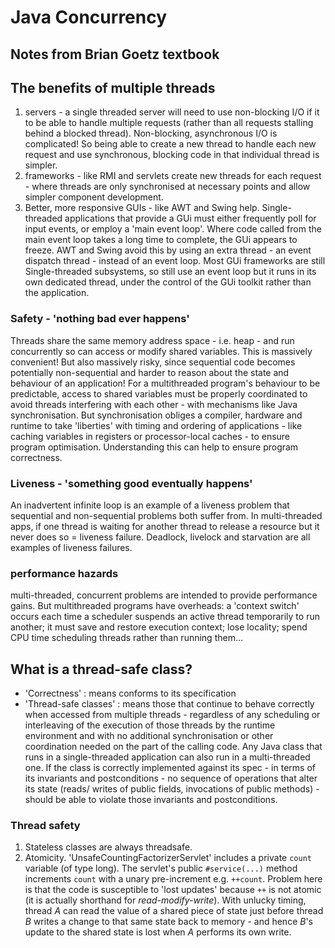 # Java Concurrency
## Notes from Brian Goetz textbook
## The benefits of multiple threads
1. servers - a single threaded server will need to use non-blocking I/O if it to be able to handle multiple requests (rather than all requests stalling behind a blocked thread). Non-blocking, asynchronous I/O is complicated! So being able to create a new thread to handle each new request and use synchronous, blocking code in that individual thread is simpler.
1. frameworks - like RMI and servlets create new threads for each request - where threads are only synchronised at necessary points and allow simpler component development.
1. Better, more responsive GUIs - like AWT and Swing help.  Single-threaded applications that provide a GUi must either frequently poll for input events, or employ a 'main event loop'.  Where code called from the main event loop takes a long time to complete, the GUi appears to freeze. AWT and Swing avoid this by using an extra thread - an event dispatch thread - instead of an event loop.  Most GUi frameworks are still Single-threaded subsystems, so still use an event loop but it runs in its own dedicated thread, under the control of the GUi toolkit rather than the application.
### Safety - 'nothing bad ever happens'
Threads share the same memory address space - i.e. heap -  and run concurrently so can access or modify shared variables.  This is massively convenient! But also massively risky, since sequential code becomes potentially non-sequential and harder to reason about the state and behaviour of an application!  For a multithreaded program's behaviour to be predictable, access to shared variables must be properly coordinated to avoid threads interfering with each other - with mechanisms like Java synchronisation. But synchronisation obliges a compiler, hardware and runtime to take 'liberties' with timing and ordering of applications - like caching variables in registers or processor-local caches - to ensure program optimisation.  Understanding this can help to ensure program correctness.
### Liveness - 'something good eventually happens'
An inadvertent infinite loop is an example of a liveness problem that sequential and non-sequential problems both suffer from.  In multi-threaded apps, if one thread is waiting for another thread to release a resource but it never does so = liveness failure. Deadlock, livelock and starvation are all examples of liveness failures.
### performance hazards
multi-threaded, concurrent problems are intended to provide performance gains.  But multithreaded programs have overheads: a 'context switch' occurs each time a scheduler suspends an active thread temporarily to run another; it must save and restore execution context; lose locality; spend CPU time scheduling threads rather than running them...  
## What is a thread-safe class?
* 'Correctness' : means conforms to its specification
* 'Thread-safe classes' : means those that continue to behave correctly when accessed from multiple threads - regardless of any scheduling or interleaving of the execution of those threads by the runtime environment and with no additional synchronisation or other coordination needed on the part of the calling code.
Any Java class that runs in a single-threaded application can also run in a multi-threaded one.  If the class is correctly implemented against its spec - in terms of its invariants and postconditions - no sequence of operations that alter its state (reads/ writes of public fields, invocations of public methods) - should be able to violate those invariants and postconditions.
### Thread safety
1. Stateless classes are always threadsafe.  
1. Atomicity. 'UnsafeCountingFactorizerServlet' includes a private `count` variable (of type long).  The servlet's public `#service(...)` method increments `count` with a unary pre-increment e.g. `++count`.  Problem here is that the code is susceptible to 'lost updates' because `++` is not atomic (it is actually shorthand for _read-modify-write_).  With unlucky timing, thread _A_ can read the value of a shared piece of state just before thread _B_ writes a change to that same state back to memory - and hence _B_'s update to the shared state is lost when _A_ performs its own write.

